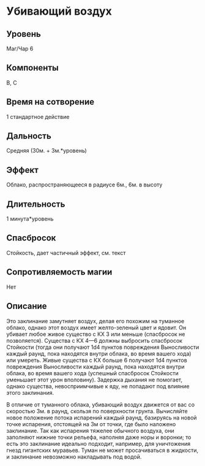 # Убивающий воздух

## Уровень
Маг/Чар 6
## Компоненты
В, С
## Время на сотворение
1 стандартное действие
## Дальность
Средняя (30м. + 3м.*уровень)
## Эффект
Облако, распространяющееся в радиусе 6м., 6м. в высоту
## Длительность
1 минута\*уровень
## Спасбросок
Стойкость, дает частичный эффект, см. текст
## Сопротивляемость магии
Нет
## Описание
Это заклинание замутняет воздух, делая его похожим на туманное облако, однако этот воздух имеет желто-зеленый цвет и ядовит. Он убивает любое живое существо с КХ 3 или меньше (спасбросок не позволяется). Существа с КХ 4—6 должны выбросить спасбросок Стойкости (тогда они получают 1d4 пунктов повреждения Выносливости каждый раунд, пока находятся внутри облака, во время вашего хода) или умереть. Живые существа с КХ больше 6 получают 1d4 пунктов повреждения Выносливости каждый раунд, пока находятся внутри облака, во время вашего хода (успешный спасбросок Стойкости уменьшает этот урон вполовину). Задержка дыхания не помогает, однако существа, невосприимчивые к яду, не попадают под влияние этого заклинания.

В отличие от туманного облака, убивающий воздух движется от вас со скоростью 3м. в раунд, скользя по поверхности грунта. Вычисляйте новое положение потока испарений каждый раунд, базируясь на новой точке испарения, отстоящей на 3м от точки, где было наложено заклинание. Так как испарения тяжелее обычного воздуха, они заполняют нижние точки рельефа, наполняя даже норы и воронки; то есть это заклинание идеально подходит, например, для уничтожения гнезд гигантских муравьев. Туман не может просачиваться в жидкости, и заклинание невозможно накладывать под водой.